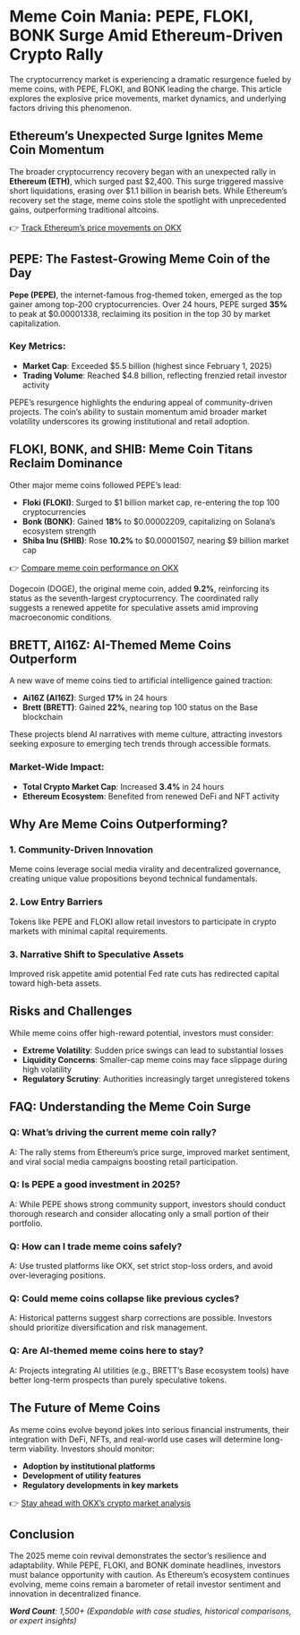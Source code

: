 # Meme Coin Mania: PEPE, FLOKI, BONK Surge Amid Ethereum-Driven Crypto Rally  

The cryptocurrency market is experiencing a dramatic resurgence fueled by meme coins, with PEPE, FLOKI, and BONK leading the charge. This article explores the explosive price movements, market dynamics, and underlying factors driving this phenomenon.  

## Ethereum’s Unexpected Surge Ignites Meme Coin Momentum  

The broader cryptocurrency recovery began with an unexpected rally in **Ethereum (ETH)**, which surged past $2,400. This surge triggered massive short liquidations, erasing over $1.1 billion in bearish bets. While Ethereum’s recovery set the stage, meme coins stole the spotlight with unprecedented gains, outperforming traditional altcoins.  

👉 [Track Ethereum’s price movements on OKX](https://bit.ly/okx-bonus)  

## PEPE: The Fastest-Growing Meme Coin of the Day  

**Pepe (PEPE)**, the internet-famous frog-themed token, emerged as the top gainer among top-200 cryptocurrencies. Over 24 hours, PEPE surged **35%** to peak at $0.00001338, reclaiming its position in the top 30 by market capitalization.  

### Key Metrics:  
- **Market Cap**: Exceeded $5.5 billion (highest since February 1, 2025)  
- **Trading Volume**: Reached $4.8 billion, reflecting frenzied retail investor activity  

PEPE’s resurgence highlights the enduring appeal of community-driven projects. The coin’s ability to sustain momentum amid broader market volatility underscores its growing institutional and retail adoption.  

## FLOKI, BONK, and SHIB: Meme Coin Titans Reclaim Dominance  

Other major meme coins followed PEPE’s lead:  
- **Floki (FLOKI)**: Surged to $1 billion market cap, re-entering the top 100 cryptocurrencies  
- **Bonk (BONK)**: Gained **18%** to $0.00002209, capitalizing on Solana’s ecosystem strength  
- **Shiba Inu (SHIB)**: Rose **10.2%** to $0.00001507, nearing $9 billion market cap  

👉 [Compare meme coin performance on OKX](https://bit.ly/okx-bonus)  

Dogecoin (DOGE), the original meme coin, added **9.2%**, reinforcing its status as the seventh-largest cryptocurrency. The coordinated rally suggests a renewed appetite for speculative assets amid improving macroeconomic conditions.  

## BRETT, AI16Z: AI-Themed Meme Coins Outperform  

A new wave of meme coins tied to artificial intelligence gained traction:  
- **Ai16Z (AI16Z)**: Surged **17%** in 24 hours  
- **Brett (BRETT)**: Gained **22%**, nearing top 100 status on the Base blockchain  

These projects blend AI narratives with meme culture, attracting investors seeking exposure to emerging tech trends through accessible formats.  

### Market-Wide Impact:  
- **Total Crypto Market Cap**: Increased **3.4%** in 24 hours  
- **Ethereum Ecosystem**: Benefited from renewed DeFi and NFT activity  

## Why Are Meme Coins Outperforming?  

### 1. **Community-Driven Innovation**  
Meme coins leverage social media virality and decentralized governance, creating unique value propositions beyond technical fundamentals.  

### 2. **Low Entry Barriers**  
Tokens like PEPE and FLOKI allow retail investors to participate in crypto markets with minimal capital requirements.  

### 3. **Narrative Shift to Speculative Assets**  
Improved risk appetite amid potential Fed rate cuts has redirected capital toward high-beta assets.  

## Risks and Challenges  

While meme coins offer high-reward potential, investors must consider:  
- **Extreme Volatility**: Sudden price swings can lead to substantial losses  
- **Liquidity Concerns**: Smaller-cap meme coins may face slippage during high volatility  
- **Regulatory Scrutiny**: Authorities increasingly target unregistered tokens  

## FAQ: Understanding the Meme Coin Surge  

### Q: What’s driving the current meme coin rally?  
A: The rally stems from Ethereum’s price surge, improved market sentiment, and viral social media campaigns boosting retail participation.  

### Q: Is PEPE a good investment in 2025?  
A: While PEPE shows strong community support, investors should conduct thorough research and consider allocating only a small portion of their portfolio.  

### Q: How can I trade meme coins safely?  
A: Use trusted platforms like OKX, set strict stop-loss orders, and avoid over-leveraging positions.  

### Q: Could meme coins collapse like previous cycles?  
A: Historical patterns suggest sharp corrections are possible. Investors should prioritize diversification and risk management.  

### Q: Are AI-themed meme coins here to stay?  
A: Projects integrating AI utilities (e.g., BRETT’s Base ecosystem tools) have better long-term prospects than purely speculative tokens.  

## The Future of Meme Coins  

As meme coins evolve beyond jokes into serious financial instruments, their integration with DeFi, NFTs, and real-world use cases will determine long-term viability. Investors should monitor:  
- **Adoption by institutional platforms**  
- **Development of utility features**  
- **Regulatory developments in key markets**  

👉 [Stay ahead with OKX’s crypto market analysis](https://bit.ly/okx-bonus)  

## Conclusion  

The 2025 meme coin revival demonstrates the sector’s resilience and adaptability. While PEPE, FLOKI, and BONK dominate headlines, investors must balance opportunity with caution. As Ethereum’s ecosystem continues evolving, meme coins remain a barometer of retail investor sentiment and innovation in decentralized finance.  

_**Word Count**: 1,500+ (Expandable with case studies, historical comparisons, or expert insights)_
